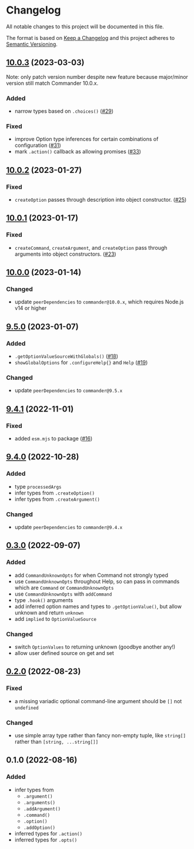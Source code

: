# Changelog

All notable changes to this project will be documented in this file.

The format is based on [Keep a Changelog](http://keepachangelog.com/en/1.0.0/)
and this project adheres to [Semantic Versioning](http://semver.org/spec/v2.0.0.html).

<!-- markdownlint-disable MD024 -->
<!-- markdownlint-disable MD004 -->

## [10.0.3] (2023-03-03)

Note: only patch version number despite new feature because major/minor version still match Commander 10.0.x.

### Added

- narrow types based on `.choices()` ([#29])

### Fixed

- improve Option type inferences for certain combinations of configuration ([#31])
- mark `.action()` callback as allowing promises ([#33])

## [10.0.2] (2023-01-27)

### Fixed

- `createOption` passes through description into object constructor. ([#25])

## [10.0.1] (2023-01-17)

### Fixed

- `createCommand`, `createArgument`, and `createOption` pass through arguments into object constructors. ([#23])

## [10.0.0] (2023-01-14)

### Changed

- update `peerDependencies` to `commander@10.0.x`, which requires Node.js v14 or higher

## [9.5.0] (2023-01-07)

### Added

- `.getOptionValueSourceWithGlobals()` ([#18])
- `showGlobalOptions` for `.configureHelp{}` and `Help` ([#19])

### Changed

- update `peerDependencies` to `commander@9.5.x`

## [9.4.1] (2022-11-01)

### Fixed

- added `esm.mjs` to package ([#16])

## [9.4.0] (2022-10-28)

### Added

- type `processedArgs`
- infer types from `.createOption()`
- infer types from `.createArgument()`

### Changed

- update `peerDependencies` to `commander@9.4.x`

## [0.3.0] (2022-09-07)

### Added

- add `CommandUnknownOpts` for when Command not strongly typed
- use `CommandUnknownOpts` throughout Help, so can pass in commands which are `Command` or `CommandUnknownOpts`
- use `CommandUnknownOpts` with `addCommand`
- type `.hook()` arguments
- add inferred option names and types to `.getOptionValue()`, but allow unknown and return `unknown`
- add `implied` to `OptionValueSource`

### Changed

- switch `OptionValues` to returning unknown (goodbye another any!)
- allow user defined source on get and set

## [0.2.0] (2022-08-23)

### Fixed

- a missing variadic optional command-line argument should be `[]` not `undefined`

### Changed

- use simple array type rather than fancy non-empty tuple, like `string[]` rather than `[string, ...string[]]`

## 0.1.0 (2022-08-16)

### Added

- infer types from
  - `.argument()`
  - `.arguments()`
  - `.addArgument()`
  - `.command()`
  - `.option()`
  - `.addOption()`
- inferred types for `.action()`
- inferred types for `.opts()`

[10.0.3]: https://github.com/commander-js/extra-typings/compare/v10.0.2...v10.0.3
[10.0.2]: https://github.com/commander-js/extra-typings/compare/v10.0.1...v10.0.2
[10.0.1]: https://github.com/commander-js/extra-typings/compare/v10.0.0...v10.0.1
[10.0.0]: https://github.com/commander-js/extra-typings/compare/v9.5.0...v10.0.0
[9.5.0]: https://github.com/commander-js/extra-typings/compare/v9.4.1...v9.5.0
[9.4.1]: https://github.com/commander-js/extra-typings/compare/v9.4.0...v9.4.1
[9.4.0]: https://github.com/commander-js/extra-typings/compare/v0.3.0...v9.4.0
[0.3.0]: https://github.com/commander-js/extra-typings/compare/v0.2.0...v0.3.0
[0.2.0]: https://github.com/commander-js/extra-typings/compare/v0.1.0...v0.2.0

[#16]: https://github.com/commander-js/extra-typings/pull/16
[#18]: https://github.com/commander-js/extra-typings/pull/18
[#19]: https://github.com/commander-js/extra-typings/pull/19
[#23]: https://github.com/commander-js/extra-typings/pull/23
[#25]: https://github.com/commander-js/extra-typings/pull/25
[#29]: https://github.com/commander-js/extra-typings/pull/29
[#31]: https://github.com/commander-js/extra-typings/pull/31
[#33]: https://github.com/commander-js/extra-typings/pull/33
